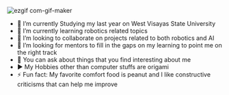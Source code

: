 
![ezgif com-gif-maker](https://user-images.githubusercontent.com/92899793/154238561-ed37461a-4d14-4682-a9d0-67b30c6096a9.gif)

- 🔭 I’m currently Studying my last year on  West Visayas State University
- 🌱 I’m currently learning robotics related topics
- 👯 I’m looking to collaborate on projects related to both robotics and AI
- 🤔 I’m looking for mentors to fill in the gaps on my learning to point me on the right track
- 💬 You can ask about things that you find interesting about me 
- ▶️ My Hobbies other than computer stuffs are origami 
- ⚡ Fun fact: My favorite comfort food is peanut and I like constructive criticisms that can help me improve
